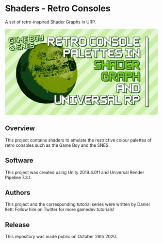 # Shaders - Retro Consoles

A set of retro-inspired Shader Graphs in URP.

![Retro Banner](banner.jpg)

## Overview

This project contains shaders to emulate the restrictive colour palettes of retro consoles such as the Game Boy and the SNES.

## Software

This project was created using Unity 2019.4.0f1 and Universal Render Pipeline 7.3.1.

## Authors

This project and the corresponding tutorial series were written by Daniel Ilett. Follow him on Twitter for more gamedev tutorials!

## Release

This repository was made public on October 26th 2020.

